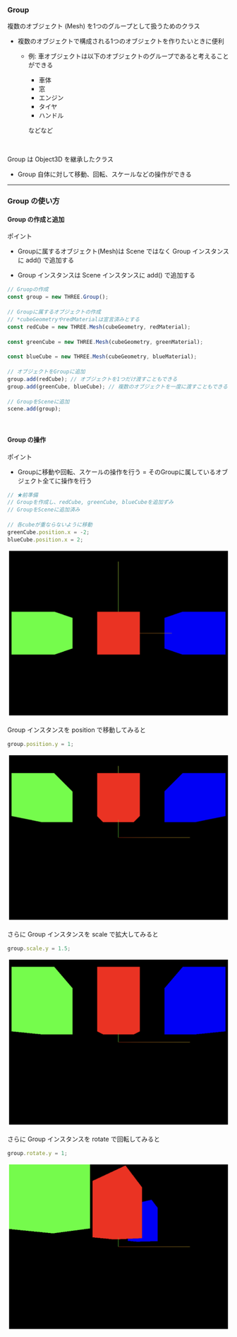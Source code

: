 ### Group

複数のオブジェクト (Mesh) を1つのグループとして扱うためのクラス
- 複数のオブジェクトで構成される1つのオブジェクトを作りたいときに便利
    - 例: 車オブジェクトは以下のオブジェクトのグループであると考えることができる
        - 車体
        - 窓
        - エンジン
        - タイヤ
        - ハンドル

        などなど
    
<br>


Group は Object3D を継承したクラス
- Group 自体に対して移動、回転、スケールなどの操作ができる

---

### Group の使い方

#### Group の作成と追加

ポイント
- Groupに属するオブジェクト(Mesh)は Scene ではなく Group インスタンスに add() で追加する

- Group インスタンスは Scene インスタンスに add() で追加する


```js
// Gruopの作成
const group = new THREE.Group();

// Groupに属するオブジェクトの作成
// *cubeGeometryやredMaterialは宣言済みとする
const redCube = new THREE.Mesh(cubeGeometry, redMaterial);

const greenCube = new THREE.Mesh(cubeGeometry, greenMaterial);

const blueCube = new THREE.Mesh(cubeGeometry, blueMaterial);

// オブジェクトをGroupに追加
group.add(redCube); // オブジェクトを1つだけ渡すこともできる
group.add(greenCube, blueCube); // 複数のオブジェクトを一度に渡すこともできる

// GroupをSceneに追加
scene.add(group);
```

<br>

#### Group の操作

ポイント
- Groupに移動や回転、スケールの操作を行う = そのGroupに属しているオブジェクト全てに操作を行う

```js
// ★前準備
// Groupを作成し、redCube, greenCube, blueCubeを追加ずみ
// GroupをSceneに追加済み

// 各cubeが重ならないように移動
greenCube.position.x = -2;
blueCube.position.x = 2;
```

<img src="./img/Group_1.png" />

<br>

Group インスタンスを position で移動してみると
```js
group.position.y = 1;
```

<img src="./img/Group_2.png" />

<br>

さらに Group インスタンスを scale で拡大してみると
```js
group.scale.y = 1.5;
```

<img src="./img/Group_3.png" />

<br>

さらに Group インスタンスを rotate で回転してみると
```js
group.rotate.y = 1;
```

<img src="./img/Group_4.png" />
